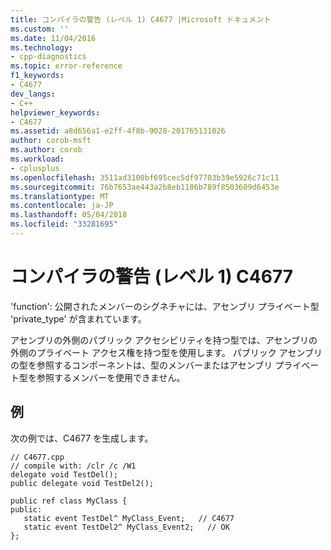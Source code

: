 ```yaml
---
title: コンパイラの警告 (レベル 1) C4677 |Microsoft ドキュメント
ms.custom: ''
ms.date: 11/04/2016
ms.technology:
- cpp-diagnostics
ms.topic: error-reference
f1_keywords:
- C4677
dev_langs:
- C++
helpviewer_keywords:
- C4677
ms.assetid: a8d656a1-e2ff-4f8b-9028-201765131026
author: corob-msft
ms.author: corob
ms.workload:
- cplusplus
ms.openlocfilehash: 3511ad3100bf695cec5df97703b39e5926c71c11
ms.sourcegitcommit: 76b7653ae443a2b8eb1186b789f8503609d6453e
ms.translationtype: MT
ms.contentlocale: ja-JP
ms.lasthandoff: 05/04/2018
ms.locfileid: "33281695"
---
```

# <a name="compiler-warning-level-1-c4677"></a>コンパイラの警告 (レベル 1) C4677
'function': 公開されたメンバーのシグネチャには、アセンブリ プライベート型 'private_type' が含まれています。  
  
 アセンブリの外側のパブリック アクセシビリティを持つ型では、アセンブリの外側のプライベート アクセス権を持つ型を使用します。 パブリック アセンブリの型を参照するコンポーネントは、型のメンバーまたはアセンブリ プライベート型を参照するメンバーを使用できません。  
  
## <a name="example"></a>例  
 次の例では、C4677 を生成します。  
  
```  
// C4677.cpp  
// compile with: /clr /c /W1  
delegate void TestDel();  
public delegate void TestDel2();  
  
public ref class MyClass {  
public:  
   static event TestDel^ MyClass_Event;   // C4677  
   static event TestDel2^ MyClass_Event2;   // OK  
};  
```